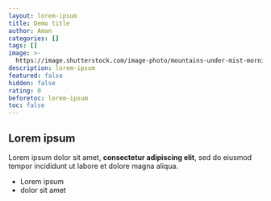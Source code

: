```yaml
---
layout: lorem-ipsum
title: Demo title
author: Aman
categories: []
tags: []
image: >-
  https://image.shutterstock.com/image-photo/mountains-under-mist-morning-amazing-260nw-1725825019.jpg
description: lorem-ipsum
featured: false
hidden: false
rating: 0
beforetoc: lorem-ipsum
toc: false
---
```

## Lorem ipsum

Lorem ipsum dolor sit amet, **consectetur adipiscing elit**, sed do eiusmod tempor incididunt ut labore et dolore magna aliqua.

- Lorem ipsum
- dolor sit amet